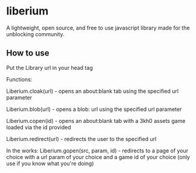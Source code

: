 # liberium
A lightweight, open source, and free to use javascript library made for the unblocking community.

## How to use
Put the Library url in your head tag
<script src="https://gitloaf.com/cdn/albibos/liberium/main/library.js"></script>
<script src="https://cdn.jsdelivr.net/gh/albibos/liberium@main/library.js"></script>
Functions:

Liberium.cloak(url) - opens an about:blank tab using the specified url parameter

Liberium.blob(url) - opens a blob: url using the specified url parameter

Liberium.copen(id) - opens an about:blank tab with a 3kh0 assets game loaded via the id provided

Liberium.redirect(url) - redirects the user to the specified url

In the works:
Liberium.gopen(src, param, id) - redirects to a page of your choice with a url param of your choice and a game id of your choice (only use if you know what you're doing)
